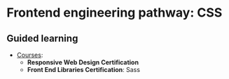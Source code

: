 # Frontend engineering pathway: CSS

## Guided learning

* [Courses](https://www.freecodecamp.org/):
    * **Responsive Web Design Certification**
    * **Front End Libraries Certification**: Sass

